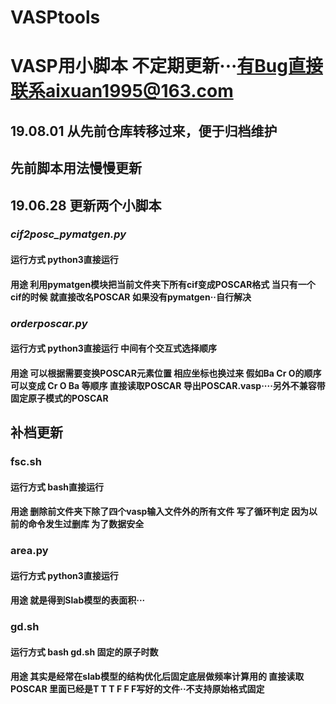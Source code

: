 # VASPtools
# VASP用小脚本 不定期更新···有Bug直接联系aixuan1995@163.com
## 19.08.01 从先前仓库转移过来，便于归档维护
## 先前脚本用法慢慢更新
## 19.06.28 更新两个小脚本
### ***cif2posc_pymatgen.py***
#### 运行方式 python3直接运行
#### 用途 利用pymatgen模块把当前文件夹下所有cif变成POSCAR格式 当只有一个cif的时候 就直接改名POSCAR 如果没有pymatgen··自行解决
### ***orderposcar.py***
#### 运行方式 python3直接运行 中间有个交互式选择顺序
#### 用途 可以根据需要变换POSCAR元素位置 相应坐标也换过来 假如Ba Cr O的顺序 可以变成 Cr O Ba 等顺序 直接读取POSCAR 导出POSCAR.vasp····**另外不兼容带固定原子模式的POSCAR**


## 补档更新
### fsc.sh
#### 运行方式 bash直接运行
#### 用途 删除前文件夹下除了四个vasp输入文件外的所有文件 写了循环判定 因为以前的命令发生过删库 为了数据安全 
### area.py
#### 运行方式 python3直接运行
#### 用途 就是得到Slab模型的表面积···
### gd.sh
#### 运行方式 bash gd.sh 固定的原子时数
#### 用途 其实是经常在slab模型的结构优化后固定底层做频率计算用的 直接读取POSCAR 里面已经是T T T F F F写好的文件··不支持原始格式固定
